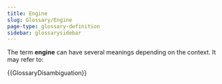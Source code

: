 ```yaml
---
title: Engine
slug: Glossary/Engine
page-type: glossary-definition
sidebar: glossarysidebar
---
```


The term **engine** can have several meanings depending on the context. It may refer to:

{{GlossaryDisambiguation}}
